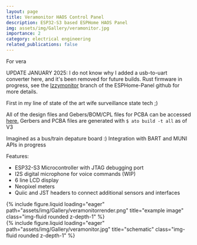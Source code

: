 ```yaml
---
layout: page
title: Veramonitor HAOS Control Panel
description: ESP32-S3 based ESPHome HAOS Panel
img: assets/img/Gallery/veramonitor.jpg
importance: 2
category: electrical engineering
related_publications: false
---
```

For vera

UPDATE JANUARY 2025:
I do not know why I added a usb-to-uart converter here, and it's been removed for future builds. Rust firmware in progress, see the <a href="https://github.com/eigenlucy/ESPHome-Panel">Izzymonitor</a> branch of the ESPHome-Panel github for more details.

First in my line of state of the art wife surveillance state tech ;)

All of the design files and Gebers/BOM/CPL files for PCBA can be accessed <a href="https://github.com/eigenlucy/ESPHome-Panel/tree/main">here.</a> Gerbers and PCBA files are generated with ```$ ato build -t all``` as of V3

Imagined as a bus/train depature board :)
Integration with BART and MUNI APIs in progress

Features:
<ul>
    <li>ESP32-S3 Microcontroller with JTAG debugging port</li>
    <li>I2S digital microphone for voice commands (WIP)</li>
    <li>6 line LCD display</li>
    <li>Neopixel meters</li>
    <li>Quiic and JST headers to connect additional sensors and interfaces</li>
</ul>
<div class="row">
    <div class="col-sm mt-2 mt-md-0">
        {% include figure.liquid loading="eager" path="assets/img/Gallery/veramonitorrender.png" title="example image" class="img-fluid rounded z-depth-1" %}
    </div>
    <div class="col-sm mt-2 mt-md-0">
        {% include figure.liquid loading="eager" path="assets/img/Gallery/veramonitor.jpg" title="schematic" class="img-fluid rounded z-depth-1" %}
    </div>
</div>
